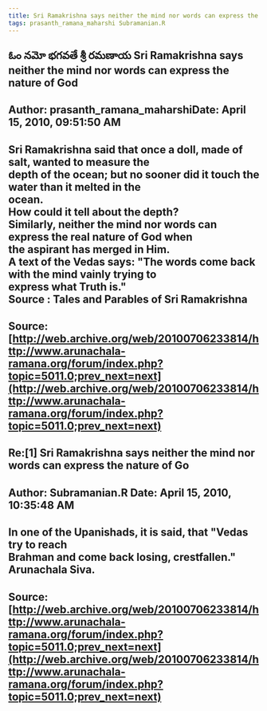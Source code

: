 ```yaml
--- 
title: Sri Ramakrishna says neither the mind nor words can express the nature of Go   
tags: prasanth_ramana_maharshi Subramanian.R  
---  
```

## ఓం నమో భగవతే శ్రీ రమణాయ Sri Ramakrishna says neither the mind nor words can express the nature of God  
Author: prasanth_ramana_maharshiDate: April 15, 2010, 09:51:50 AM  
---  
**Sri Ramakrishna said that once a doll, made of salt, wanted to measure the  
depth of the ocean; but no sooner did it touch the water than it melted in the  
ocean.**   
How could it tell about the depth?   
Similarly, neither the mind nor words can express the real nature of God when  
the aspirant has merged in Him.   
A text of the Vedas says: "The words come back with the mind vainly trying to  
express what Truth is."   
 **Source** : Tales and Parables of Sri Ramakrishna
 ---  
Source:[http://web.archive.org/web/20100706233814/http://www.arunachala-ramana.org/forum/index.php?topic=5011.0;prev_next=next](http://web.archive.org/web/20100706233814/http://www.arunachala-ramana.org/forum/index.php?topic=5011.0;prev_next=next)   
---  

## Re:[1] Sri Ramakrishna says neither the mind nor words can express the nature of Go  
Author: Subramanian.R       Date: April 15, 2010, 10:35:48 AM  
---  
In one of the Upanishads, it is said, that "Vedas try to reach   
Brahman and come back losing, crestfallen."   
Arunachala Siva.
 ---  
Source:[http://web.archive.org/web/20100706233814/http://www.arunachala-ramana.org/forum/index.php?topic=5011.0;prev_next=next](http://web.archive.org/web/20100706233814/http://www.arunachala-ramana.org/forum/index.php?topic=5011.0;prev_next=next)   
---  

